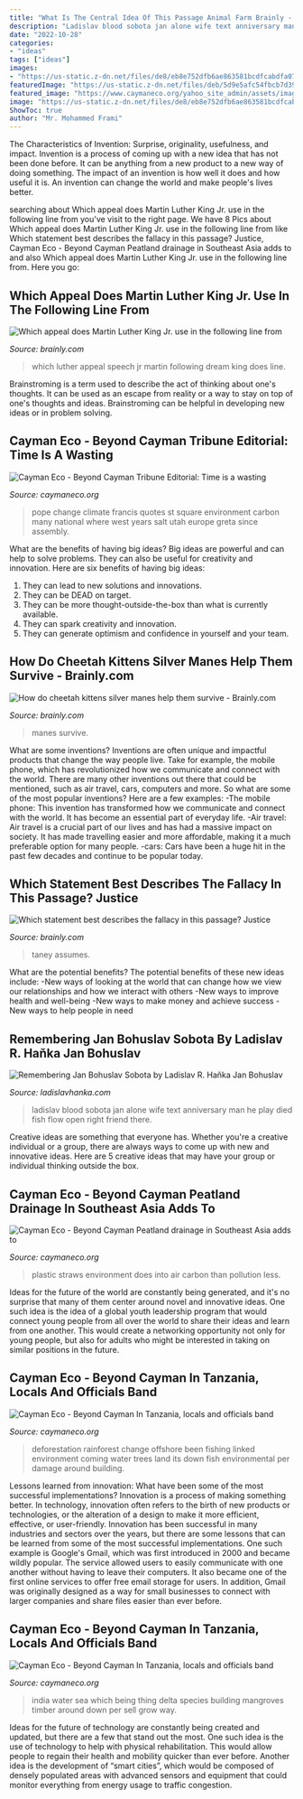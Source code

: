 ```yaml
---
title: "What Is The Central Idea Of This Passage Animal Farm Brainly - India Water Sea Which Being Thing Delta Species Building Mangroves Timber Around Down Per Sell Grow Way"
description: "Ladislav blood sobota jan alone wife text anniversary man he play died fish flow open right friend there"
date: "2022-10-28"
categories:
- "ideas"
tags: ["ideas"]
images:
- "https://us-static.z-dn.net/files/de8/eb8e752dfb6ae863581bcdfcabdfa072.png"
featuredImage: "https://us-static.z-dn.net/files/deb/5d9e5afc54fbcb7d3910906c3891cdc2.png"
featured_image: "https://www.caymaneco.org/yahoo_site_admin/assets/images/Plastic_Straws_-_Photo_Credit_wwwtheweathernetwork.342173410_std.com"
image: "https://us-static.z-dn.net/files/de8/eb8e752dfb6ae863581bcdfcabdfa072.png"
ShowToc: true
author: "Mr. Mohammed Frami"
---
```



The Characteristics of Invention: Surprise, originality, usefulness, and impact.
Invention is a process of coming up with a new idea that has not been done before. It can be anything from a new product to a new way of doing something. The impact of an invention is how well it does and how useful it is. An invention can change the world and make people's lives better.

	

		
searching about Which appeal does Martin Luther King Jr. use in the following line from you've visit to the right page. We have 8 Pics about Which appeal does Martin Luther King Jr. use in the following line from like Which statement best describes the fallacy in this passage? Justice, Cayman Eco - Beyond Cayman Peatland drainage in Southeast Asia adds to and also Which appeal does Martin Luther King Jr. use in the following line from. Here you go:
		
    
## Which Appeal Does Martin Luther King Jr. Use In The Following Line From

<img loading=lazy src="https://us-static.z-dn.net/files/deb/5d9e5afc54fbcb7d3910906c3891cdc2.png" onerror="this.onerror=null;this.src='https://tse1.mm.bing.net/th?id=OIP.4rFdUTuqWAIWMsH2U8GB_gHaHa&amp;pid=15.1';" alt="Which appeal does Martin Luther King Jr. use in the following line from">

_Source: brainly.com_

>which luther appeal speech jr martin following dream king does line. 

	

Brainstroming is a term used to describe the act of thinking about one's thoughts. It can be used as an escape from reality or a way to stay on top of one's thoughts and ideas. Brainstroming can be helpful in developing new ideas or in problem solving.

    
## Cayman Eco - Beyond Cayman ﻿﻿﻿﻿﻿﻿Tribune Editorial: Time Is A Wasting

<img loading=lazy src="https://caymaneco.org/yahoo_site_admin/assets/images/Pope_climate_change.181122420_std.jpg" onerror="this.onerror=null;this.src='https://tse4.mm.bing.net/th?id=OIP.6Y2Sd3ydJwDYlOvT6ZjEUwEsDH&amp;pid=15.1';" alt="Cayman Eco - Beyond Cayman ﻿﻿﻿﻿﻿﻿Tribune Editorial: Time is a wasting">

_Source: caymaneco.org_

>pope change climate francis quotes st square environment carbon many national where west years salt utah europe greta since assembly. 

	

What are the benefits of having big ideas?
Big ideas are powerful and can help to solve problems. They can also be useful for creativity and innovation. Here are six benefits of having big ideas: 
1. They can lead to new solutions and innovations.
2. They can be DEAD on target.
3. They can be more thought-outside-the-box than what is currently available.
4. They can spark creativity and innovation. 
5. They can generate optimism and confidence in yourself and your team.

    
## How Do Cheetah Kittens Silver Manes Help Them Survive - Brainly.com

<img loading=lazy src="https://us-static.z-dn.net/files/de8/eb8e752dfb6ae863581bcdfcabdfa072.png" onerror="this.onerror=null;this.src='https://tse4.mm.bing.net/th?id=OIP.LugbKSWPkbgM4NIDYlFVNQHaHa&amp;pid=15.1';" alt="How do cheetah kittens silver manes help them survive - Brainly.com">

_Source: brainly.com_

>manes survive. 

	

What are some inventions?
Inventions are often unique and impactful products that change the way people live. Take for example, the mobile phone, which has revolutionized how we communicate and connect with the world. There are many other inventions out there that could be mentioned, such as air travel, cars, computers and more. So what are some of the most popular inventions? Here are a few examples: 
-The mobile phone: This invention has transformed how we communicate and connect with the world. It has become an essential part of everyday life. 
-Air travel: Air travel is a crucial part of our lives and has had a massive impact on society. It has made travelling easier and more affordable, making it a much preferable option for many people. 
-cars: Cars have been a huge hit in the past few decades and continue to be popular today.

    
## Which Statement Best Describes The Fallacy In This Passage? Justice

<img loading=lazy src="https://us-static.z-dn.net/files/d55/e80541daf94a455f56ade70c1bf6d3de.png" onerror="this.onerror=null;this.src='https://tse1.mm.bing.net/th?id=OIP.TB-Fiw-j2jUyzMFbXH0xXgHaEK&amp;pid=15.1';" alt="Which statement best describes the fallacy in this passage? Justice">

_Source: brainly.com_

>taney assumes. 

	

What are the potential benefits?
The potential benefits of these new ideas include: 
-New ways of looking at the world that can change how we view our relationships and how we interact with others 
-New ways to improve health and well-being 
-New ways to make money and achieve success 
-New ways to help people in need

    
## Remembering Jan Bohuslav Sobota By Ladislav R. Haňka Jan Bohuslav

<img loading=lazy src="http://ladislavhanka.com/Ladislav_Hanka_Etchings/Sobota_text_files/droppedImage.jpg" onerror="this.onerror=null;this.src='https://tse2.mm.bing.net/th?id=OIP.tGBXo5Lk0RerO31cedG2fQAAAA&amp;pid=15.1';" alt="Remembering Jan Bohuslav Sobota by Ladislav R. Haňka Jan Bohuslav">

_Source: ladislavhanka.com_

>ladislav blood sobota jan alone wife text anniversary man he play died fish flow open right friend there. 

	

Creative ideas are something that everyone has. Whether you're a creative individual or a group, there are always ways to come up with new and innovative ideas. Here are 5 creative ideas that may have your group or individual thinking outside the box.

    
## Cayman Eco - Beyond Cayman Peatland Drainage In Southeast Asia Adds To

<img loading=lazy src="https://www.caymaneco.org/yahoo_site_admin/assets/images/Plastic_Straws_-_Photo_Credit_wwwtheweathernetwork.342173410_std.com" onerror="this.onerror=null;this.src='https://tse2.mm.bing.net/th?id=OIP.c4xc1M5YxrdytQtwEx3NywHaD-&amp;pid=15.1';" alt="Cayman Eco - Beyond Cayman Peatland drainage in Southeast Asia adds to">

_Source: caymaneco.org_

>plastic straws environment does into air carbon than pollution less. 

	

Ideas for the future of the world are constantly being generated, and it's no surprise that many of them center around novel and innovative ideas. One such idea is the idea of a global youth leadership program that would connect young people from all over the world to share their ideas and learn from one another. This would create a networking opportunity not only for young people, but also for adults who might be interested in taking on similar positions in the future.

    
## Cayman Eco - Beyond Cayman In Tanzania, Locals And Officials Band

<img loading=lazy src="https://caymaneco.org/yahoo_site_admin/assets/images/amazon-deforestation.231110508_std.jpg" onerror="this.onerror=null;this.src='https://tse4.mm.bing.net/th?id=OIP.5zF6Dn_9_uC5SDYvlNFeIQHaFj&amp;pid=15.1';" alt="Cayman Eco - Beyond Cayman In Tanzania, locals and officials band">

_Source: caymaneco.org_

>deforestation rainforest change offshore been fishing linked environment coming water trees land its down fish environmental per damage around building. 

	

Lessons learned from innovation: What have been some of the most successful implementations?
Innovation is a process of making something better. In technology, innovation often refers to the birth of new products or technologies, or the alteration of a design to make it more efficient, effective, or user-friendly. Innovation has been successful in many industries and sectors over the years, but there are some lessons that can be learned from some of the most successful implementations.
One such example is Google's Gmail, which was first introduced in 2000 and became wildly popular. The service allowed users to easily communicate with one another without having to leave their computers. It also became one of the first online services to offer free email storage for users. In addition, Gmail was originally designed as a way for small businesses to connect with larger companies and share files easier than ever before.

    
## Cayman Eco - Beyond Cayman In Tanzania, Locals And Officials Band

<img loading=lazy src="https://e360.yale.edu/assets/site/_400x225_crop_center-center/Reuters_KeralaFloodingAugust2018_web.jpg" onerror="this.onerror=null;this.src='https://tse4.mm.bing.net/th?id=OIP.BsshPYf9lf5v9FOs8kcyogAAAA&amp;pid=15.1';" alt="Cayman Eco - Beyond Cayman In Tanzania, locals and officials band">

_Source: caymaneco.org_

>india water sea which being thing delta species building mangroves timber around down per sell grow way. 

	

Ideas for the future of technology are constantly being created and updated, but there are a few that stand out the most. One such idea is the use of technology to help with physical rehabilitation. This would allow people to regain their health and mobility quicker than ever before. Another idea is the development of “smart cities”, which would be composed of densely populated areas with advanced sensors and equipment that could monitor everything from energy usage to traffic congestion.

